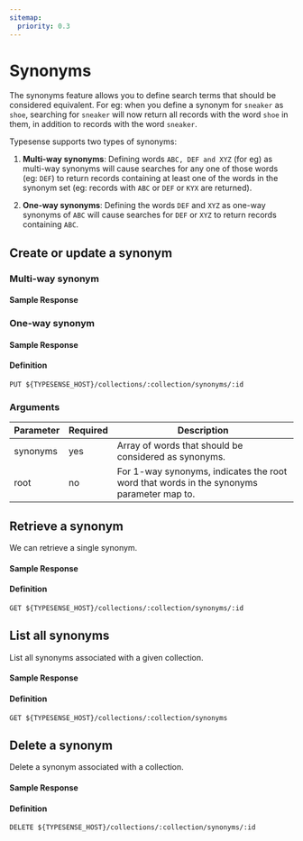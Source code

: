 ```yaml
---
sitemap:
  priority: 0.3
---
```


# Synonyms
The synonyms feature allows you to define search terms that should be considered equivalent. For eg: when you define a synonym for `sneaker` as `shoe`, searching for `sneaker` will now return all records with the word `shoe` in them, in addition to records with the word `sneaker`.

Typesense supports two types of synonyms:

1. **Multi-way synonyms**: Defining words `ABC, DEF and XYZ` (for eg) as multi-way synonyms will cause searches for any one of those words (eg: `DEF`) to return records containing at least one of the words in the synonym set (eg: records with `ABC` or `DEF` or `KYX` are returned).

2. **One-way synonyms**: Defining the words `DEF` and `XYZ` as one-way synonyms of `ABC` will cause searches for `DEF` or `XYZ` to return records containing `ABC`.

## Create or update a synonym

### Multi-way synonym

<Tabs :tabs="['JavaScript','PHP','Python','Ruby','Shell']">
  <template v-slot:JavaScript>

```js
synonym = {
  "synonyms": ["blazer", "coat", "jacket"]
}

// Creates/updates a synonym called `coat-synonyms` in the `products` collection
client.collections('products').synonyms().upsert('coat-synonyms', synonym)
```

  </template>

  <template v-slot:PHP>

```php
$synonym = [
  "synonyms" => ["blazer", "coat", "jacket"]
]

# Creates/updates a synonym called `coat-synonyms` in the `products` collection
$client->collections['products']->synonyms->upsert('coat-synonyms', $synonym)
```

  </template>
  <template v-slot:Python>

```py
synonym = {
  "synonyms": ["blazer", "coat", "jacket"]
}

# Creates/updates a synonym called `coat-synonyms` in the `products` collection
client.collections['products'].synonyms.upsert('coat-synonyms', synonym)
```

  </template>
  <template v-slot:Ruby>

```rb
synonym = {
  "synonyms" => ["blazer", "coat", "jacket"]
}

# Creates/updates a synonym called `coat-synonyms` in the `products` collection
client.collections['products'].synonyms.upsert('coat-synonyms', synonym)
```

  </template>
  <template v-slot:Shell>

```bash
curl "http://localhost:8108/collections/products/synonyms/coat-synonyms" -X PUT \
-H "Content-Type: application/json" \
-H "X-TYPESENSE-API-KEY: ${TYPESENSE_API_KEY}" -d '{
  "synonyms": ["blazer", "coat", "jacket"]
}'
```

  </template>
</Tabs>

#### Sample Response

<Tabs :tabs="['JSON']">
  <template v-slot:JSON>

```json
{
  "id": "coat-synonyms",
  "synonyms": ["blazer", "coat", "jacket"]
}
```

  </template>
</Tabs>

### One-way synonym

<Tabs :tabs="['JavaScript','PHP','Python','Ruby','Shell']">
  <template v-slot:JavaScript>

```js
synonym = {
  "root": "blazer",
  "synonyms": ["coat", "jacket"]
}

// Creates/updates a synonym called `blazer-synonyms` in the `products` collection
client.collections('products').synonyms().upsert('blazer-synonyms', synonym)
```

  </template>

  <template v-slot:PHP>

```php
synonym = {
  "root": "blazer",
  "synonyms": ["coat", "jacket"]
}

// Creates/updates a synonym called `blazer-synonyms` in the `products` collection
client.collections('products').synonyms().upsert('blazer-synonyms', synonym)
```

  </template>
  <template v-slot:Python>

```py
synonym = {
  "root": "blazer",
  "synonyms": ["coat", "jacket"]
}

// Creates/updates a synonym called `blazer-synonyms` in the `products` collection
client.collections('products').synonyms().upsert('blazer-synonyms', synonym)
```

  </template>
  <template v-slot:Ruby>

```rb
synonym = {
  "root": "blazer",
  "synonyms": ["coat", "jacket"]
}

// Creates/updates a synonym called `blazer-synonyms` in the `products` collection
client.collections('products').synonyms().upsert('blazer-synonyms', synonym)
```

  </template>
  <template v-slot:Shell>

```bash
synonym = {
  "root": "blazer",
  "synonyms": ["coat", "jacket"]
}

// Creates/updates a synonym called `blazer-synonyms` in the `products` collection
client.collections('products').synonyms().upsert('blazer-synonyms', synonym)
```

  </template>
</Tabs>

#### Sample Response

<Tabs :tabs="['JSON']">
  <template v-slot:JSON>

```json
{
  "id":"coat-synonyms",
  "root":"blazer",
  "synonyms": ["coat", "jacket"]
}
```

  </template>
</Tabs>

#### Definition
`PUT ${TYPESENSE_HOST}/collections/:collection/synonyms/:id`

### Arguments
| Parameter      | Required    |Description                                            |
| -------------- | ----------- |-------------------------------------------------------| 
|synonyms	|yes	|Array of words that should be considered as synonyms.|
|root	|no	|For 1-way synonyms, indicates the root word that words in the synonyms parameter map to.|

## Retrieve a synonym
We can retrieve a single synonym.

<Tabs :tabs="['JavaScript','PHP','Python','Ruby','Shell']">
  <template v-slot:JavaScript>

```js
client.collections('products').synonyms('coat-synonyms').retrieve
```

  </template>

  <template v-slot:PHP>

```php
client.collections('products').synonyms('coat-synonyms').retrieve
```

  </template>
  <template v-slot:Python>

```py
client.collections('products').synonyms('coat-synonyms').retrieve
```

  </template>
  <template v-slot:Ruby>

```rb
client.collections('products').synonyms('coat-synonyms').retrieve
```

  </template>
  <template v-slot:Shell>

```bash
client.collections('products').synonyms('coat-synonyms').retrieve
```

  </template>
</Tabs>

#### Sample Response

<Tabs :tabs="['JSON']">
  <template v-slot:JSON>

```json
{
  "id": "coat-synonyms",
  "root":"",
  "synonyms": ["blazer", "coat", "jacket"]
}
```

  </template>
</Tabs>

#### Definition
`GET ${TYPESENSE_HOST}/collections/:collection/synonyms/:id`

## List all synonyms
List all synonyms associated with a given collection.

<Tabs :tabs="['JavaScript','PHP','Python','Ruby','Shell']">
  <template v-slot:JavaScript>

```js
client.collections('products').synonyms().retrieve
```

  </template>

  <template v-slot:PHP>

```php
$client->collections['products']->synonyms->retrieve()
```

  </template>
  <template v-slot:Python>

```py
client.collections['products'].synonyms.retrieve()
```

  </template>
  <template v-slot:Ruby>

```rb
client.collections['products'].synonyms.retrieve
```

  </template>
  <template v-slot:Shell>

```bash
curl -H "X-TYPESENSE-API-KEY: ${TYPESENSE_API_KEY}" \
"http://localhost:8108/collections/products/synonyms"
```

  </template>
</Tabs>

#### Sample Response

<Tabs :tabs="['JSON']">
  <template v-slot:JSON>

```json
curl -H "X-TYPESENSE-API-KEY: ${TYPESENSE_API_KEY}" \
"http://localhost:8108/collections/products/synonyms"
```

  </template>
</Tabs>

#### Definition
`GET ${TYPESENSE_HOST}/collections/:collection/synonyms`

## Delete a synonym
Delete a synonym associated with a collection.

<Tabs :tabs="['JavaScript','PHP','Python','Ruby','Shell']">
  <template v-slot:JavaScript>

```js
client.collections('books').synonyms('coat-synonyms').delete()
```

  </template>

  <template v-slot:PHP>

```php
$client->collections['books']->synonyms['coat-synonyms'].delete()
```

  </template>
  <template v-slot:Python>

```py
client.collections['books'].synonyms['coat-synonyms'].delete()
```

  </template>
  <template v-slot:Ruby>

```rb
client.collections['books'].synonyms['coat-synonyms'].delete
```

  </template>
  <template v-slot:Shell>

```bash
curl "http://localhost:8108/collections/books/synonyms/coat-synonyms" -X DELETE \
-H "X-TYPESENSE-API-KEY: ${TYPESENSE_API_KEY}"
```

  </template>
</Tabs>

#### Sample Response

<Tabs :tabs="['JSON']">
  <template v-slot:JSON>

```json
{
  "id": "coat-synonyms"
}
```

  </template>
</Tabs>

#### Definition
`DELETE ${TYPESENSE_HOST}/collections/:collection/synonyms/:id`

